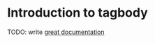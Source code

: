 # Introduction to tagbody

TODO: write [great documentation](http://jacobian.org/writing/what-to-write/)
